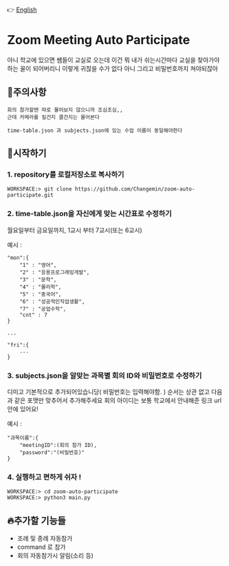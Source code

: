 👉 [English](README_en.md) 

# Zoom Meeting Auto Participate
아니 학교에 있으면 쌤들이 교실로 오는데 이건 뭐 내가 쉬는시간마다 교실을 찾아가야하는 꼴이 되어버리니 이렇게 귀찮을 수가 없다 아니 그리고 비밀번호까지 쳐야되잖아

## 🚨주의사항
    회의 참가할땐 따로 물어보지 않으니까 조심조심,,
    근데 카메라를 킬건지 클건지는 물어본다

    time-table.json 과 subjects.json에 있는 수업 이름이 동일해야한다

## 🌴시작하기

### 1. repository를 로컬저장소로 복사하기
    WORKSPACE:> git clone https://github.com/Changemin/zoom-auto-participate.git
 
### 2. time-table.json을 자신에게 맞는 시간표로 수정하기
월요일부터 금요일까지, 1교시 부터 7교시(또는 6교시)

예시 :
```
"mon":{
    "1" : "영어",
    "2" : "응용프로그래밍개발",
    "3" : "문학",
    "4" : "물리학",
    "5" : "중국어",
    "6" : "성공적인직업생활",
    "7" : "공업수학",
    "cnt" : 7
}

...

"fri":{
    ...
}
```

### 3. subjects.json을 알맞는 과목별 회의 ID와 비밀번호로 수정하기
디미고 기본적으로 추가되어있습니당( 비밀번호는 입력해야함. )
순서는 상관 없고 다음과 같은 포맷만 맞추어서 추가해주세요
회의 아이디는 보통 학교에서 안내해준 링크 url안에 있어요!

예시 : 
```
"과목이름":{
    "meetingID":(회의 참가 ID),
    "password":"(비밀번호)"
}
```
### 4. 실행하고 편하게 쉬자 !
    WORKSPACE:> cd zoom-auto-participate
    WORKSPACE:> python3 main.py

## 🔥추가할 기능들

* 조례 및 종례 자동참가
* command 로 참가
* 회의 자동참가시 알림(소리 등)

    
    
